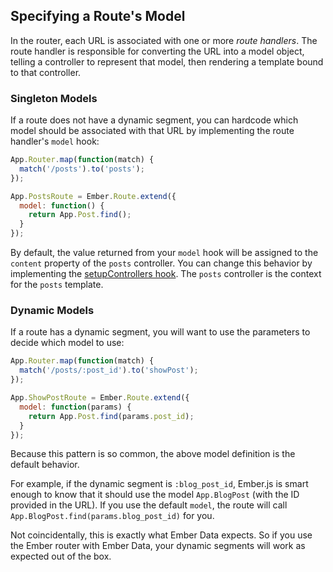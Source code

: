 ## Specifying a Route's Model

In the router, each URL is associated with one or more _route handlers_.
The route handler is responsible for converting the URL into a model
object, telling a controller to represent that model, then rendering a
template bound to that controller.

### Singleton Models

If a route does not have a dynamic segment, you can hardcode which model
should be associated with that URL by implementing the route handler's
`model` hook:

```js
App.Router.map(function(match) {
  match('/posts').to('posts');
});

App.PostsRoute = Ember.Route.extend({
  model: function() {
    return App.Post.find();
  }
});
```

By default, the value returned from your `model` hook will be assigned
to the `content` property of the `posts` controller. You can change this
behavior by implementing the [setupControllers hook][1]. The `posts`
controller is the context for the `posts` template.

[1]: /guides/routing/setting-up-a-controller

### Dynamic Models

If a route has a dynamic segment, you will want to use the parameters to
decide which model to use:

```js
App.Router.map(function(match) {
  match('/posts/:post_id').to('showPost');
});

App.ShowPostRoute = Ember.Route.extend({
  model: function(params) {
    return App.Post.find(params.post_id);
  }
});
```

Because this pattern is so common, the above model definition is the
default behavior.

For example, if the dynamic segment is `:blog_post_id`, Ember.js is smart
enough to know that it should use the model `App.BlogPost` (with the ID
provided in the URL). If you use the default `model`, the route will
call `App.BlogPost.find(params.blog_post_id)` for you.

Not coincidentally, this is exactly what Ember Data expects. So if you
use the Ember router with Ember Data, your dynamic segments will work
as expected out of the box.
